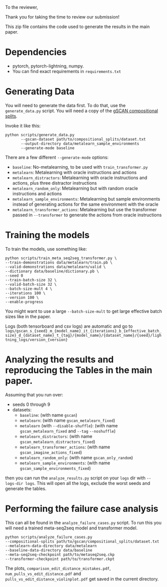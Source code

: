 To the reviewer,

Thank you for taking the time to review our submission!

This zip file contains the code used to generate the results in the main paper.

# Dependencies

 - pytorch, pytorch-lightning, numpy.
 - You can find exact requirements in `requirements.txt`

# Generating Data

You will need to generate the data first. To do that, use the `generate_data.py` script. You
will need a copy of the [gSCAN compositional splits](https://github.com/LauraRuis/groundedSCAN/blob/master/data/compositional_splits.zip).

Invoke it like this:

    python scripts/generate_data.py
           --gscan-dataset path/to/compositional_splits/dataset.txt
           --output-directory data/metalearn_sample_environments
           --generate-mode baseline


There are a few different `--generate-mode` options:

 - `baseline`: No-metalearning, to be used with `train_transformer.py`
 - `metalearn`: Metalearning with oracle instructions and actions
 - `metalearn_distractors`: Metalearning with oracle instructions and actions, plus three distractor instructions
 - `metalearn_random_only`: Metalearning but with random oracle instructions and actions
 - `metalearn_sample_environments`: Metalearning but sample environments instead of generating actions for the same environment with the oracle
 - `metalearn_transformer_actions`: Metalearning but use the transformer passed in `--transformer` to generate the actions from oracle instructions

# Training the models

To train the models, use something like:

    python scripts/train_meta_seq2seq_transformer.py \
    --train-demonstrations data/metalearn/train.pb \
    --valid-demonstrations data/metalearn/valid \
    --dictionary data/baseline/dictionary.pb \
    --seed 0
    --train-batch-size 32 \
    --valid-batch-size 32 \
    --batch-size-mult 4 \
    --iterations 100 \
    --version 100 \
    --enable-progress

You might want to use a large `--batch-size-mult` to get large effective batch sizes like in the paper.

Logs (both tensorboard and csv logs) are automatic and go to `logs/gscan_s_{seed}_m_{model_name}_it_{iterations}_b_{effective_batch_size}_d_{dataset_name}_t_{tag}/{model_name}/{dataset_name}/{seed}/lightning_logs/version_{version}`

# Analyzing the results and reproducing the Tables in the main paper.

Assuming that you run over:

 - seeds 0 through 9
 - datasets:
    - `baseline`: (with name `gscan`)
    - `metalearn`: (with name `gscan_metalearn_fixed`)
    - `metalearn` (with `--disable-shuffle`): (with name `gscan_metalearn_fixed` and `--tag` `--noshuffle`)
    - `metalearn_distractors`: (with name `gscan_metalearn_distractors_fixed`)
    - `metalearn_transformer_actions`: (with name `gscan_imagine_actions_fixed`)
    - `metalearn_random_only`: (with name `gscan_only_random`)
    - `metalearn_sample_environments`: (with name `gscan_sample_environments_fixed`)

then you can run the `analyze_results.py` script on your `logs` dir with `--logs-dir logs`. This will open all the
logs, exclude the worst seeds and generate the tables.

# Performing the failure case analysis

This can all be found in the `analyze_failure_cases.py` script. To run this you will need a
trained meta-seq2seq model and transformer model.

    python scripts/analyze_failure_cases.py
    --compositional-splits path/to/gscan/compositional_splits/dataset.txt
    --metalearn-data-directory data/metalearn
    --baseline-data-directory data/baseline
    --meta-seq2seq-checkpoint path/to/metaseq2seq.ckp
    --transformer-checkpoint path/to/transformer.ckpt

The plots, `comparison_edit_distance_mistakes.pdf`, `num_pulls_vs_edit_distance.pdf` and `pulls_vs_edit_distance_violinplot.pdf` get saved in the current directory.
